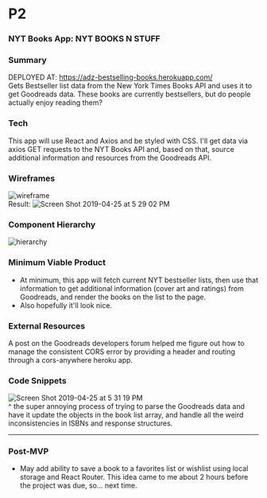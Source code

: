 # P2

### NYT Books App: NYT BOOKS N STUFF

### Summary
DEPLOYED AT: https://adz-bestselling-books.herokuapp.com/<br />
Gets Bestseller list data from the New York Times Books API and uses it to get Goodreads data. These books are currently bestsellers, but do people actually enjoy reading them?

### Tech
This app will use React and Axios and be styled with CSS. I'll get data via axios GET requests to the NYT Books API and, based on that, source additional information and resources from the Goodreads API.

### Wireframes
![wireframe](https://user-images.githubusercontent.com/47397924/56769005-f6298580-677d-11e9-8c6e-d8f5beb56786.jpeg)
<br />
Result:
![Screen Shot 2019-04-25 at 5 29 02 PM](https://user-images.githubusercontent.com/47397924/56769613-ba8fbb00-677f-11e9-9eb1-a07fc0022775.png)

### Component Hierarchy
![hierarchy](https://user-images.githubusercontent.com/47397924/56769016-fde92a00-677d-11e9-8067-37fea2290f07.jpeg)

### Minimum Viable Product
- At minimum, this app will fetch current NYT bestseller lists, then use that information to get additional information (cover art and ratings) from Goodreads, and render the books on the list to the page.
- Also hopefully it'll look nice.

### External Resources
A post on the Goodreads developers forum helped me figure out how to manage the consistent CORS error by providing a header and routing through a cors-anywhere heroku app.

### Code Snippets
![Screen Shot 2019-04-25 at 5 31 19 PM](https://user-images.githubusercontent.com/47397924/56769703-ff1b5680-677f-11e9-819d-d9deb3bcb3ad.png)<br />
^ the super annoying process of trying to parse the Goodreads data and have it update the objects in the book list array, and handle all the weird inconsistencies in ISBNs and response structures.

<hr />

### Post-MVP
- May add ability to save a book to a favorites list or wishlist using local storage and React Router. This idea came to me about 2 hours before the project was due, so... next time.
